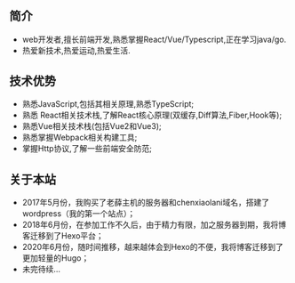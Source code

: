 # 

## 简介
* web开发者,擅长前端开发,熟悉掌握React/Vue/Typescript,正在学习java/go.
* 热爱新技术,热爱运动,热爱生活.
## 技术优势
* 熟悉JavaScript,包括其相关原理,熟悉TypeScript;
* 熟悉 React相关技术栈,了解React核心原理(双缓存,Diff算法,Fiber,Hook等);
* 熟悉Vue相关技术栈(包括Vue2和Vue3);
* 熟悉掌握Webpack相关构建工具;
* 掌握Http协议,了解一些前端安全防范;

## 关于本站
* 2017年5月份，我购买了老薛主机的服务器和chenxiaolani域名，搭建了wordpress（我的第一个站点）；
* 2018年6月份，在参加工作不久后，由于精力有限，加之服务器到期，我将博客迁移到了Hexo平台；
* 2020年6月份，随时间推移，越来越体会到Hexo的不便，我将博客迁移到了更加轻量的Hugo；
* 未完待续...


